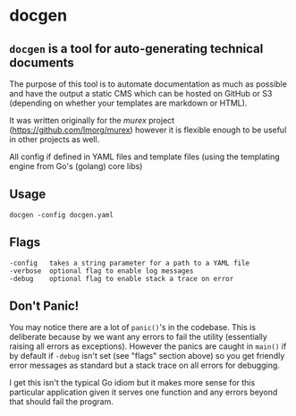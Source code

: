 # docgen

## `docgen` is a tool for auto-generating technical documents

The purpose of this tool is to automate documentation as
much as possible and have the output a static CMS which
can be hosted on GitHub or S3 (depending on whether your
templates are markdown or HTML).

It was written originally for the _murex_ project (https://github.com/lmorg/murex)
however it is flexible enough to be useful in other projects
as well.

All config if defined in YAML files and template files
(using the templating engine from Go's (golang) core libs)

## Usage

    docgen -config docgen.yaml

## Flags

    -config   takes a string parameter for a path to a YAML file
    -verbose  optional flag to enable log messages
    -debug    optional flag to enable stack a trace on error

## Don't Panic!

You may notice there are a lot of `panic()`'s in the codebase.
This is deliberate because by we want any errors to fail the
utility (essentially raising all errors as exceptions).
However the panics are caught in `main()` if by default if
`-debug` isn't set (see "flags" section above) so you get
friendly error messages as standard but a stack trace on all
errors for debugging.

I get this isn't the typical Go idiom but it makes more sense
for this particular application given it serves one function
and any errors beyond that should fail the program.

